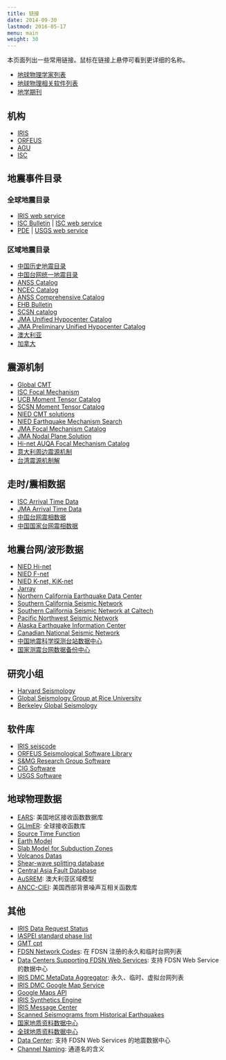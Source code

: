 ```yaml
---
title: 链接
date: 2014-09-30
lastmod: 2016-05-17
menu: main
weight: 30
---
```


本页面列出一些常用链接。鼠标在链接上悬停可看到更详细的名称。

- [地球物理学家列表](/geophysicist/)
- [地球物理相关软件列表](/geo-software/)
- [地学期刊](/journals/)

## 机构

- [IRIS](http://www.iris.edu/hq/ "Incorporated Research Institutions for Seismology")
- [ORFEUS](http://www.orfeus-eu.org/index.html "Observatories and Research Facilities for European Seismology")
- [AGU](http://sites.agu.org/ "American Geophysical Union")
- [ISC](http://www.isc.ac.uk/ "International Seismological Centre")

## 地震事件目录

### 全球地震目录

- [IRIS web service](http://service.iris.edu/fdsnws/event/1/)
- [ISC Bulletin](http://www.isc.ac.uk/iscbulletin/search/catalogue/) |
  [ISC web service](http://www.isc.ac.uk/fdsnws/event/1/)
- [PDE](http://earthquake.usgs.gov/data/pde.php) |
  [USGS web service](http://earthquake.usgs.gov/fdsnws/event/1/)

### 区域地震目录

- [中国历史地震目录](http://data.earthquake.cn/data/data/history_query.jsp)
- [中国台网统一地震目录](http://data.earthquake.cn/data/datashare_tyml_query.jsp)
- [ANSS Catalog](http://www.ncedc.org/anss/)
- [NCEC Catalog](http://www.ncedc.org/ncedc/catalogs.html)
- [ANSS Comprehensive Catalog](http://earthquake.usgs.gov/earthquakes/search/)
- [EHB Bulletin](http://www.isc.ac.uk/ehbbulletin/)
- [SCSN catalog](http://service.scedc.caltech.edu/eq-catalogs/date_mag_loc.php)
- [JMA Unified Hypocenter Catalog](http://www.data.jma.go.jp/svd/eqev/data/bulletin/hypo_e.html)
- [JMA Preliminary Unified Hypocenter Catalog](https://hinetwww11.bosai.go.jp/auth/JMA/jmalist.php)
- [澳大利亚](http://www.ga.gov.au/earthquakes/searchQuake.do)
- [加拿大](http://www.earthquakescanada.nrcan.gc.ca/stndon/NEDB-BNDS/bull-en.php)

## 震源机制

- [Global CMT](http://www.globalcmt.org/)
- [ISC Focal Mechanism](http://www.isc.ac.uk/iscbulletin/search/fmechanisms/)
- [UCB Moment Tensor Catalog](http://www.ncedc.org/ncedc/mt.html "University of California Berkeley Moment Tensor Catalog")
- [SCSN Moment Tensor Catalog](http://service.scedc.caltech.edu/eq-catalogs/CMTsearch.php)
- [NIED CMT solutions](http://www.fnet.bosai.go.jp/event/joho.php?LANG=en)
- [NIED Earthquake Mechanism Search](http://www.fnet.bosai.go.jp/event/search.php?LANG=en)
- [JMA Focal Mechanism Catalog](http://www.data.jma.go.jp/svd/eqev/data/bulletin/cmt_e.html)
- [JMA Nodal Plane Solution](http://www.data.jma.go.jp/svd/eqev/data/bulletin/mech_e.html)
- [Hi-net AUQA Focal Mechanism Catalog](http://www.hinet.bosai.go.jp/AQUA/aqua_catalogue.php?LANG=en)
- [意大利周边震源机制](http://cnt.rm.ingv.it/en/tdmt)
- [台湾震源机制解](http://tecws.earth.sinica.edu.tw/BATS/cmtbyform.php)

## 走时/震相数据

- [ISC Arrival Time Data](http://www.isc.ac.uk/iscbulletin/search/arrivals/)
- [JMA Arrival Time Data](http://www.data.jma.go.jp/svd/eqev/data/bulletin/deck_e.html)
- [中国台网震相数据](http://data.earthquake.cn/data/datashare_weekphase_query.jsp)
- [中国国家台网震相数据](http://data.earthquake.cn/data/csn24_phase_p001_new.jsp)

## 地震台网/波形数据

- [NIED Hi-net](http://www.hinet.bosai.go.jp/)
- [NIED F-net](http://www.fnet.bosai.go.jp/)
- [NIED K-net, KiK-net](http://www.kyoshin.bosai.go.jp/)
- [Jarray](http://jarray.eri.u-tokyo.ac.jp/)
- [Northern California Earthquake Data Center](http://www.ncedc.org/)
- [Southern California Seismic Network](http://www.scsn.org)
- [Southern California Seismic Network at Caltech](http://scedc.caltech.edu/)
- [Pacific Northwest Seismic Network](http://pnsn.org/)
- [Alaska Earthquake Information Center](http://www.aeic.alaska.edu/)
- [Canadian National Seismic Network](http://www.earthquakescanada.nrcan.gc.ca/stndon/CNSN-RNSC/index-eng.php)
- [中国地震科学探测台站数据中心](http://www.chinarraydmc.org/)
- [国家测震台网数据备份中心](http://www.seisdmc.ac.cn/)

## 研究小组

- [Harvard Seismology](http://seismology.harvard.edu/)
- [Global Seismology Group at Rice University](http://www.gseis.rice.edu/)
- [Berkeley Global Seismology](http://seismo.berkeley.edu/wiki_br/Main_Page)

## 软件库

- [IRIS seiscode](https://seiscode.iris.washington.edu/)
- [ORFEUS Seismological Software Library](http://www.orfeus-eu.org/software.html)
- [S&MG Research Group Software](http://rses.anu.edu.au/seismology/index.php?p=software)
- [CIG Software](https://geodynamics.org/cig/software/)
- [USGS Software](http://earthquake.usgs.gov/research/software/)

## 地球物理数据

- [EARS](http://ds.iris.edu/ds/products/ears/): 美国地区接收函数数据库
- [GLImER](http://stephanerondenay.com/glimermap/): 全球接收函数库
- [Source Time Function](http://ds.iris.edu/spud/sourcetimefunction)
- [Earth Model](http://ds.iris.edu/ds/products/emc/)
- [Slab Model for Subduction Zones](http://earthquake.usgs.gov/data/slab/)
- [Volcanos Datas](https://www.ngdc.noaa.gov/hazard/volcano.shtml)
- [Shear-wave splitting database](http://splitting.gm.univ-montp2.fr/DB/index.html)
- [Central Asia Fault Database](http://www.geo.uni-tuebingen.de/projekte/openfaults/)
- [AuSREM](http://rses.anu.edu.au/seismology/AuSREM/index.php): 澳大利亚区域模型
- [ANCC-CIEI](http://ds.iris.edu/ds/products/ancc-ciei/): 美国西部背景噪声互相关函数库

## 其他

- [IRIS Data Request Status](http://www.iris.edu/ds/nodes/dmc/data/request-status/)
- [IASPEI standard phase list](http://www.isc.ac.uk/standards/phases/)
- [GMT cpt](http://soliton.vm.bytemark.co.uk/pub/cpt-city/)
- [FDSN Network Codes](http://www.fdsn.org/networks/): 在 FDSN 注册的永久和临时台网列表
- [Data Centers Supporting FDSN Web Services](http://www.fdsn.org/webservices/datacenters/): 支持 FDSN Web Service 的数据中心
- [IRIS DMC MetaData Aggregator](http://ds.iris.edu/mda/): 永久、临时、虚拟台网列表
- [IRIS DMC Google Map Service](http://ds.iris.edu/gmap/)
- [Google Maps API](https://developers.google.com/maps/get-started/)
- [IRIS Synthetics Engine](http://service.iris.edu/irisws/syngine/1/)
- [IRIS Message Center](http://ds.iris.edu/message-center/)
- [Scanned Seismograms from Historical Earthquakes](http://ds.iris.edu/seismo/)
- [国家地质资料数据中心](http://www.ngac.org.cn/Distribute/List)
- [全球地质资料数据中心](http://portal.onegeology.org/OnegeologyGlobal/)
- [Data Center](http://www.fdsn.org/webservices/datacenters/): 支持 FDSN Web Services 的地震数据中心
- [Channel Naming](http://ds.iris.edu/ds/nodes/dmc/tools/data_channels/): 通道名的含义
